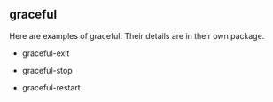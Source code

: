 ## graceful
Here are examples of graceful. Their details are in their own package.

- graceful-exit

- graceful-stop

- graceful-restart
